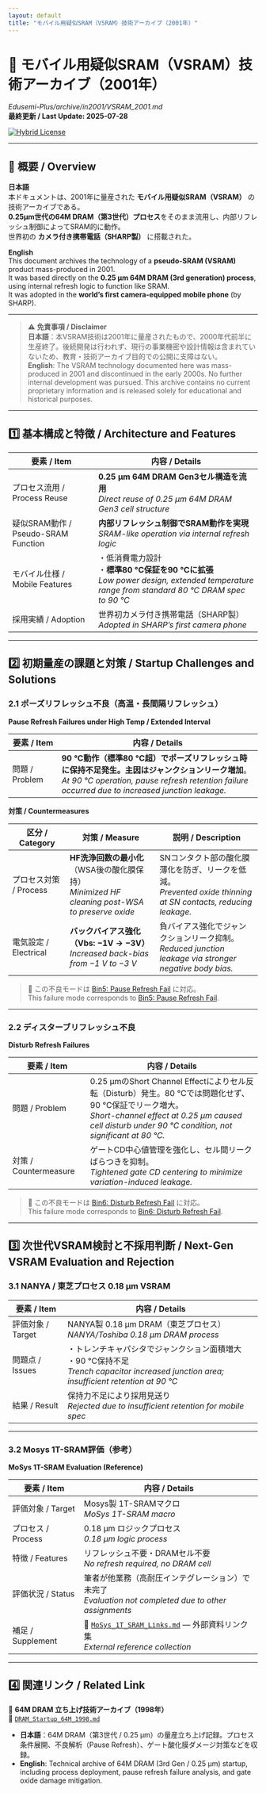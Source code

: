 ```yaml
---
layout: default
title: "モバイル用疑似SRAM（VSRAM）技術アーカイブ（2001年）"
---
```


# 📘 モバイル用疑似SRAM（VSRAM）技術アーカイブ（2001年）  
*Edusemi-Plus/archive/in2001/VSRAM_2001.md*  
**最終更新 / Last Update: 2025-07-28**

[![Hybrid License](https://img.shields.io/badge/license-Hybrid-blueviolet)](https://samizo-aitl.github.io/Edusemi-Plus/archive/#license)

---

## 🧭 概要 / Overview

**日本語**  
本ドキュメントは、2001年に量産された **モバイル用疑似SRAM（VSRAM）** の技術アーカイブである。  
**0.25μm世代の64M DRAM（第3世代）プロセス**をそのまま流用し、内部リフレッシュ制御によってSRAM的に動作。  
世界初の **カメラ付き携帯電話（SHARP製）** に搭載された。

**English**  
This document archives the technology of a **pseudo-SRAM (VSRAM)** product mass-produced in 2001.  
It was based directly on the **0.25 µm 64M DRAM (3rd generation) process**, using internal refresh logic to function like SRAM.  
It was adopted in the **world’s first camera-equipped mobile phone** (by SHARP).

---

> ⚠️ **免責事項 / Disclaimer**  
> **日本語**：本VSRAM技術は2001年に量産されたもので、2000年代前半に生産終了。後続開発は行われず、現行の事業機密や設計情報は含まれていないため、教育・技術アーカイブ目的での公開に支障はない。  
> **English**: The VSRAM technology documented here was mass-produced in 2001 and discontinued in the early 2000s. No further internal development was pursued. This archive contains no current proprietary information and is released solely for educational and historical purposes.

---

## 1️⃣ 基本構成と特徴 / Architecture and Features

| 要素 / Item | 内容 / Details |
|-------------|----------------|
| プロセス流用 / Process Reuse | **0.25 µm 64M DRAM Gen3セル構造を流用**<br>*Direct reuse of 0.25 µm 64M DRAM Gen3 cell structure* |
| 疑似SRAM動作 / Pseudo-SRAM Function | **内部リフレッシュ制御でSRAM動作を実現**<br>*SRAM-like operation via internal refresh logic* |
| モバイル仕様 / Mobile Features | ・低消費電力設計<br>・**標準80 °C保証を90 °Cに拡張**<br>*Low power design, extended temperature range from standard 80 °C DRAM spec to 90 °C* |
| 採用実績 / Adoption | 世界初カメラ付き携帯電話（SHARP製）<br>*Adopted in SHARP’s first camera phone* |

---

## 2️⃣ 初期量産の課題と対策 / Startup Challenges and Solutions

### 2.1 ポーズリフレッシュ不良（高温・長間隔リフレッシュ）  
**Pause Refresh Failures under High Temp / Extended Interval**

| 要素 / Item | 内容 / Details |
|-------------|----------------|
| 問題 / Problem | **90 °C動作（標準80 °C超）**でポーズリフレッシュ時に保持不足発生。主因は**ジャンクションリーク増加**。<br>*At 90 °C operation, pause refresh retention failure occurred due to increased junction leakage.* |

**対策 / Countermeasures**

| 区分 / Category | 対策 / Measure | 説明 / Description |
|----------------|----------------|--------------------|
| プロセス対策 / Process | **HF洗浄回数の最小化**（WSA後の酸化膜保持）<br>*Minimized HF cleaning post-WSA to preserve oxide* | SNコンタクト部の酸化膜薄化を防ぎ、リークを低減。<br>*Prevented oxide thinning at SN contacts, reducing leakage.* |
| 電気設定 / Electrical | **バックバイアス強化（Vbs: −1V → −3V）**<br>*Increased back-bias from −1 V to −3 V* | 負バイアス強化でジャンクションリーク抑制。<br>*Reduced junction leakage via stronger negative body bias.* |

> 🔗 この不良モードは [Bin5: Pause Refresh Fail](../in1998/dram_wafer_test_binclass_0.25um.md) に対応。  
> This failure mode corresponds to [Bin5: Pause Refresh Fail](../in1998/dram_wafer_test_binclass_0.25um.md).

---

### 2.2 ディスターブリフレッシュ不良  
**Disturb Refresh Failures**

| 要素 / Item | 内容 / Details |
|-------------|----------------|
| 問題 / Problem | 0.25 µmのShort Channel Effectによりセル反転（Disturb）発生。80 °Cでは問題化せず、90 °C保証でリーク増大。<br>*Short-channel effect at 0.25 µm caused cell disturb under 90 °C condition, not significant at 80 °C.* |
| 対策 / Countermeasure | ゲートCD中心値管理を強化し、セル間リークばらつきを抑制。<br>*Tightened gate CD centering to minimize variation-induced leakage.* |

> 🔗 この不良モードは [Bin6: Disturb Refresh Fail](../in1998/dram_wafer_test_binclass_0.25um.md) に対応。  
> This failure mode corresponds to [Bin6: Disturb Refresh Fail](../in1998/dram_wafer_test_binclass_0.25um.md).

---

## 3️⃣ 次世代VSRAM検討と不採用判断 / Next-Gen VSRAM Evaluation and Rejection

### 3.1 NANYA / 東芝プロセス 0.18 µm VSRAM

| 要素 / Item | 内容 / Details |
|-------------|----------------|
| 評価対象 / Target | NANYA製 0.18 µm DRAM（東芝プロセス）<br>*NANYA/Toshiba 0.18 µm DRAM process* |
| 問題点 / Issues | ・トレンチキャパシタでジャンクション面積増大<br>・90 °C保持不足<br>*Trench capacitor increased junction area; insufficient retention at 90 °C* |
| 結果 / Result | 保持力不足により採用見送り<br>*Rejected due to insufficient retention for mobile spec* |

---

### 3.2 Mosys 1T-SRAM評価（参考）  
**MoSys 1T-SRAM Evaluation (Reference)**

| 要素 / Item | 内容 / Details |
|-------------|----------------|
| 評価対象 / Target | Mosys製 1T-SRAMマクロ<br>*MoSys 1T-SRAM macro* |
| プロセス / Process | 0.18 µm ロジックプロセス<br>*0.18 µm logic process* |
| 特徴 / Features | リフレッシュ不要・DRAMセル不要<br>*No refresh required, no DRAM cell* |
| 評価状況 / Status | 筆者が他業務（高耐圧インテグレーション）で未完了<br>*Evaluation not completed due to other assignments* |
| 補足 / Supplement | 📄 [`MoSys_1T_SRAM_Links.md`](./MoSys_1T_SRAM_Links.md) — 外部資料リンク集<br>*External reference collection* |

---

## 4️⃣ 関連リンク / Related Link

📂 **64M DRAM 立ち上げ技術アーカイブ（1998年）**  
📄 [`DRAM_Startup_64M_1998.md`](../in1998/DRAM_Startup_64M_1998.md)  

- **日本語**：64M DRAM（第3世代 / 0.25 µm）の量産立ち上げ記録。プロセス条件展開、不良解析（Pause Refresh）、ゲート酸化膜ダメージ対策などを収録。  
- **English**: Technical archive of 64M DRAM (3rd Gen / 0.25 µm) startup, including process deployment, pause refresh failure analysis, and gate oxide damage mitigation.
